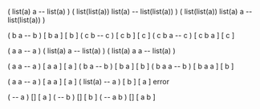 ( list(a) a -- list(a) )
( list(list(a)) list(a) -- list(list(a)) )
( list(list(a)) list(a) a -- list(list(a)) )

( b a -- b )    [ b a ]     [ b ]
          ( c b -- c )    [ c b ]     [ c ]
( c b a -- c )  [ c b a ]   [ c ]

( a a -- a )
( list(a) a -- list(a) )
( list(a) a a -- list(a) )

( a a -- a )    [ a a ]     [ a ]
          ( b a -- b )    [ b a ]     [ b ]
( b a a -- b )  [ b a a ]   [ b ]

( a a -- a )        [ a a ] [ a ]
        ( list(a) -- a )    [ b ]   [ a ]
error

( -- a ) [] [ a ]
     ( -- b ) [] [ b ]
( -- a b ) [] [ a b ]